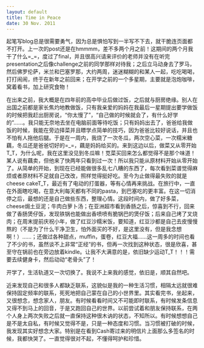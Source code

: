 ```yaml
---
layout: default
title: Time in Peace
date: 30 Nov. 2011
---
```


起笔写blog总是很需要勇气，因为总是惧怕写到一半写不下去，就干脆连页面都不打开。上一次的post还是在hmmmm，差不多两个月之前！这期间的两个月我干了什么=_=，度过了final，并且很高兴请来评价的老师并没有在听完presentation之后像challenge之前的同学那样对待我；之后立马动身去了罗马，然后佛罗伦萨，米兰和巴塞罗那，大约两周，迷迷糊糊的和某人一起，吃吃喝喝，打打闹闹，终于在新年之前回来；在开学之前的一个多星期，主要就是泡炮咖啡，窝着看书，加上研究食物！

在出来之前，我大概是在四年前的高中毕业后做过饭，之后就与厨房绝缘。别人在出国之前都是家长焦灼地教做饭，只有我亲爱的妈妈在我最后一星期提出要学做饭的时候把我赶出厨房说，“你太慢了”，“自己做的时候就会了，有什么好学的”……。我只能无奈地去坐在电脑前面等待吃饭；只有妈妈出去了，爸爸给我做饭的时候，我能在旁边择菜并且瞟学点简单的技巧，因为爸爸比较好说话，并且也不怕有人拖他后腿。于是在一周内，我烧了一次冬瓜，两次空心菜，一次糯米糖藕，冬瓜还是爸爸切好的=_=，藕是妈妈给买的。来到这边以后，做菜又从零开始T_T，为什么呢，我在这里没见到冬瓜嘛！苋菜买回来怎么都觉得不是那个味道！某人说有藕卖，但他来了快两年只看到过一次！所以我只能从原材料开始从零开始了。从简单的开始，到现在已经能做很多乱七八糟的东西了，每次看到菜谱觉得麻烦或者原材料不足就自己改改，照样觉得挺好吃。至今为止做得最失败的就是cheese cakeT_T，最近有了电动的打蛋器，等有心情再来挑战。在旅行中，一直在外面瞎吃喝，在意大利每天都有不同的pasta，到巴塞吃的更丰富。在这一切消停之后，最想的还是自己做些东西，整理心情。这段时间内，做了好多菜，cheese焗土豆泥；牛肉白萝卜汤；在亚洲超市看到香肠之后，惊喜到不行，回来做了香肠煲仔饭，发现铁锅也能做出香喷喷有脆锅巴的煲仔饭；后来自己烤了叉烧肉；在周末提前庆祝小年，做了红豆沙糯米饭，要知道，红豆沙都是自己去皮慢慢熬的（不是为了什么干净卫生，怕外面买的不好，是这里没有，但是我念想啊！）……；还做过各种甜点，muffin，蛋卷，红豆大福……这一周多的时间也看了不少的书，虽然谈不上非常“正经”的书，但再一次找到这种状态，很是欣喜，甚至守在锅前也在旁边放着kindle。让我不大满意的是，依旧缺少运动T_T！！！需要去续健身卡，然后动动“老骨头”了！

开学了，生活轨道又一次切换了。我说不上来我的感觉，依旧是，顺其自然吧。

近来发现自己和很多人都缺乏联系，这貌似是我的一种生活习惯，相隔太远就很难保持固定频率的联系，死死地把自己蒙在自己的小世界里。其实看完书，坐起来，又很想念，想念家人，朋友。有时候看看时间又不可能即时联系，有时候发条信息又得不到马上的回音，于是又跑回自己的世界。以前尝试着和朋友保持联系，在两个人身上两次失败之后就一直保持这种很木讷的状态，不知所以。有时候想想自己是不是太自私，有时候又觉得不是，只是一种态度和习惯。当习惯被打破的时候，我发现其实好想念大家。特别是在看到Cash寄过来的明信片上面那么多签名的时候，我都快哭了。一直觉得很对不起，不懂得呵护和珍惜。